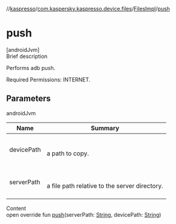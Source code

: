 //[kaspresso](../../index.md)/[com.kaspersky.kaspresso.device.files](../index.md)/[FilesImpl](index.md)/[push](push.md)



# push  
[androidJvm]  
Brief description  




Performs adb push.



Required Permissions: INTERNET.





## Parameters  
  
androidJvm  
  
|  Name|  Summary| 
|---|---|
| devicePath| <br><br>a path to copy.<br><br>
| serverPath| <br><br>a file path relative to the server directory.<br><br>
  
  
Content  
open override fun [push](push.md)(serverPath: [String](https://kotlinlang.org/api/latest/jvm/stdlib/kotlin/-string/index.html), devicePath: [String](https://kotlinlang.org/api/latest/jvm/stdlib/kotlin/-string/index.html))  



